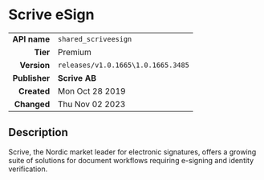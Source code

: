 # Scrive eSign
| | |
|-:|-|
|**API name**|`shared_scriveesign`|
|**Tier**|Premium|
|**Version**|`releases/v1.0.1665\1.0.1665.3485`|
|**Publisher**|**Scrive AB**|
|**Created**|Mon Oct 28 2019|
|**Changed**|Thu Nov 02 2023|

## Description
Scrive, the Nordic market leader for electronic signatures, offers a growing suite of solutions for document workflows requiring e-signing and identity verification.
